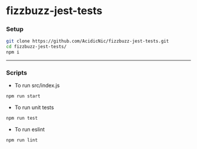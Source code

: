 # fizzbuzz-jest-tests

### Setup

```bash
git clone https://github.com/AcidicNic/fizzbuzz-jest-tests.git
cd fizzbuzz-jest-tests/
npm i
```

---

### Scripts

* To run src/index.js

```bash
npm run start
```

* To run unit tests

```bash
npm run test
```

* To run eslint

```bash
npm run lint
```
